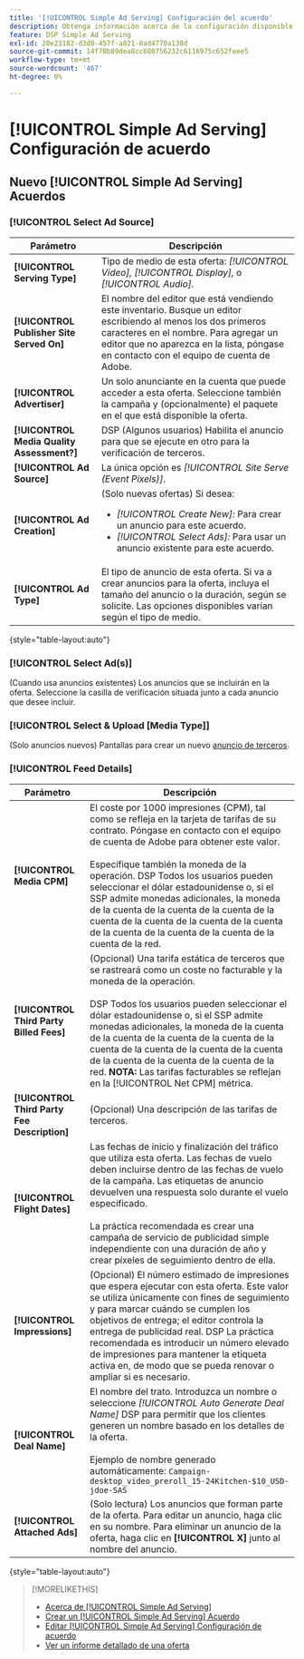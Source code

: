 ```yaml
---
title: '[!UICONTROL Simple Ad Serving] Configuración del acuerdo'
description: Obtenga información acerca de la configuración disponible para [!UICONTROL Simple Ad Serving] ofertas.
feature: DSP Simple Ad Serving
exl-id: 20e23182-d3d0-457f-a821-0ad4770a138d
source-git-commit: 14f78b89dea8cc680756232c6116975c652feee5
workflow-type: tm+mt
source-wordcount: '467'
ht-degree: 0%

---
```


# [!UICONTROL Simple Ad Serving] Configuración de acuerdo

## Nuevo [!UICONTROL Simple Ad Serving] Acuerdos

### [!UICONTROL Select Ad Source]

| Parámetro | Descripción |
|-----------|-------------|
| **[!UICONTROL Serving Type]** | Tipo de medio de esta oferta: *[!UICONTROL Video],* *[!UICONTROL Display],* o *[!UICONTROL Audio].* |
| **[!UICONTROL Publisher Site Served On]** | El nombre del editor que está vendiendo este inventario. Busque un editor escribiendo al menos los dos primeros caracteres en el nombre. Para agregar un editor que no aparezca en la lista, póngase en contacto con el equipo de cuenta de Adobe. |
| **[!UICONTROL Advertiser]** | Un solo anunciante en la cuenta que puede acceder a esta oferta. Seleccione también la campaña y (opcionalmente) el paquete en el que está disponible la oferta. |
| **[!UICONTROL Media Quality Assessment?]** | DSP (Algunos usuarios) Habilita el anuncio para que se ejecute en otro para la verificación de terceros. <!-- Who can select this? It's disabled for me. Need to see if there are additional fields when this is enabled. --> |
| **[!UICONTROL Ad Source]** | La única opción es *[!UICONTROL Site Serve (Event Pixels)]*. |
| **[!UICONTROL Ad Creation]** | (Solo nuevas ofertas) Si desea:<ul><li>*[!UICONTROL Create New]:* Para crear un anuncio para este acuerdo.</li><li>*[!UICONTROL Select Ads]:* Para usar un anuncio existente para este acuerdo.</li></ul> |
| **[!UICONTROL Ad Type]** | El tipo de anuncio de esta oferta. Si va a crear anuncios para la oferta, incluya el tamaño del anuncio o la duración, según se solicite. Las opciones disponibles varían según el tipo de medio. |

{style="table-layout:auto"}

### [!UICONTROL Select Ad(s)]

(Cuando usa anuncios existentes) Los anuncios que se incluirán en la oferta. Seleccione la casilla de verificación situada junto a cada anuncio que desee incluir.

### [!UICONTROL Select & Upload [Media Type]]

(Solo anuncios nuevos) Pantallas para crear un nuevo [anuncio de terceros](/help/dsp/campaign-management/ads/ad-create-multiple.md).

### [!UICONTROL Feed Details]

| Parámetro | Descripción |
|-----------|-------------|
| **[!UICONTROL Media CPM]** | El coste por 1000 impresiones (CPM), tal como se refleja en la tarjeta de tarifas de su contrato. Póngase en contacto con el equipo de cuenta de Adobe para obtener este valor. <br><br>Especifique también la moneda de la operación. DSP Todos los usuarios pueden seleccionar el dólar estadounidense o, si el SSP admite monedas adicionales, la moneda de la cuenta de la cuenta de la cuenta de la cuenta de la cuenta de la cuenta de la cuenta de la cuenta de la cuenta de la cuenta de la cuenta de la red. |
| **[!UICONTROL Third Party Billed Fees]** | (Opcional) Una tarifa estática de terceros que se rastreará como un coste no facturable y la moneda de la operación.<br><br>DSP Todos los usuarios pueden seleccionar el dólar estadounidense o, si el SSP admite monedas adicionales, la moneda de la cuenta de la cuenta de la cuenta de la cuenta de la cuenta de la cuenta de la cuenta de la cuenta de la cuenta de la cuenta de la cuenta de la red. **NOTA:** Las tarifas facturables se reflejan en la [!UICONTROL Net CPM] métrica. |
| **[!UICONTROL Third Party Fee Description]** | (Opcional) Una descripción de las tarifas de terceros. |
| **[!UICONTROL Flight Dates]** | Las fechas de inicio y finalización del tráfico que utiliza esta oferta. Las fechas de vuelo deben incluirse dentro de las fechas de vuelo de la campaña. Las etiquetas de anuncio devuelven una respuesta solo durante el vuelo especificado.<br><br> La práctica recomendada es crear una campaña de servicio de publicidad simple independiente con una duración de año y crear píxeles de seguimiento dentro de ella. |
| **[!UICONTROL Impressions]** | (Opcional) El número estimado de impresiones que espera ejecutar con esta oferta. Este valor se utiliza únicamente con fines de seguimiento y para marcar cuándo se cumplen los objetivos de entrega; el editor controla la entrega de publicidad real. DSP La práctica recomendada es introducir un número elevado de impresiones para mantener la etiqueta activa en, de modo que se pueda renovar o ampliar si es necesario. |
| **[!UICONTROL Deal Name]** | El nombre del trato. Introduzca un nombre o seleccione *[!UICONTROL Auto Generate Deal Name]* DSP para permitir que los clientes generen un nombre basado en los detalles de la oferta.<br><br>Ejemplo de nombre generado automáticamente: `Campaign-desktop_video_preroll_15-24Kitchen-$10_USD-jdoe-SAS` |
| **[!UICONTROL Attached Ads]** | (Solo lectura) Los anuncios que forman parte de la oferta. Para editar un anuncio, haga clic en su nombre. Para eliminar un anuncio de la oferta, haga clic en **[!UICONTROL X]** junto al nombre del anuncio. |

{style="table-layout:auto"}

<!-- 
## Existing Simple Ad Serving Deals

Changes aren't applied retroactively.
-->

<!-- completely different settings layout, so need a separate section for them -->

<!-- From Abhinav: Editable fields are Name, Start & End date, Impressions & CPM. Changes are not applied retroactively.

But I see:

| Parameter | Description |
|-----------|-------------|

| **[!UICONTROL Are you using Deal ID?] | (Read-only) Whether the deal was set up as a [!UICONTROL Deal ID] (*[!DNL Yes]*)  or a [!UICONTROL Simple Ad Serving] deal (*[!DNL No]*). |
| **[!UICONTROL Inventory Type] | (Read-only) The inventory type for the deal. |
| **[!UICONTROL Feed Name] | The name of the [!UICONTROL Simple Ad Serving] deal. |
| **[!UICONTROL Publisher Ad Server] | (Read-only)  |
| **[!UICONTROL Publisher maximum ad length] | The maximum length of the ad, per the publisher. |
| **[!UICONTROL Publisher minimum ad length] | The minimum length of the ad, per the publisher. |
| **[!UICONTROL Fill Type] | (Read-only)  |
| **[!UICONTROL Contracted CPM] | This field is required if billing through TubeMogul, but enter your CPM in this field to track your actual spend. |
| **[!UICONTROL 3rd party technology CPM] | (Optional)  |
| **[!UICONTROL Planned Flight Dates] | The beginning and end dates for the deal flight. These dates don't control ad delivery but are used to track delivery pacing. **THIS IS CONTRARY TO WHAT THE NEW DEAL SETTINGS ABOVE, FROM ABHINAV, SAY**> |
| **[!UICONTROL Target Impressions] | (Optional) The estimated number of impressions you expect to run using this deal. This value is used for tracking purposes only and to flag when delivery goals are met; the publisher controls actual ad delivery. The best practice is to enter a high number of impressions to keep the tag active within DSP so it can be renewed or extended if needed. |
 -->

>[!MORELIKETHIS]
>
>* [Acerca de [!UICONTROL Simple Ad Serving]](simple-deal-about.md)
>* [Crear un [!UICONTROL Simple Ad Serving] Acuerdo](simple-deal-create.md)
>* [Editar [!UICONTROL Simple Ad Serving] Configuración de acuerdo](simple-deal-edit.md)
>* [Ver un informe detallado de una oferta](/help/dsp/inventory/deal-view-report.md)


<!-- add back when reimplemented:
>* [View Event-Tracking Pixels for a [!UICONTROL Simple Ad Serving] Deal](simple-deal-show-pixels.md)
-->

